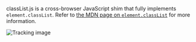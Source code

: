 classList.js is a cross-browser JavaScript shim that fully implements `element.classList`. Refer to [the MDN page on `element.classList`][1] for more information.


![Tracking image](https://in.getclicky.com/212712ns.gif)


  [1]: https://developer.mozilla.org/en/DOM/element.classList "MDN / DOM / element.classList"
